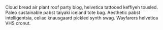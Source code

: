 Cloud bread air plant roof party blog, helvetica tattooed keffiyeh tousled. Paleo sustainable pabst taiyaki iceland tote bag. Aesthetic pabst intelligentsia, celiac knausgaard pickled synth swag. Wayfarers helvetica VHS cronut.